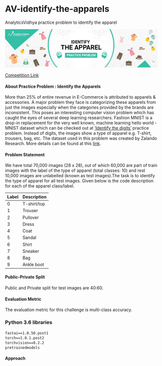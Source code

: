 # AV-identify-the-apparels
AnalyticsVidhya practice problem to identify the apparel 

![Competition banner](images/banner.jpg)

[Competition Link](https://datahack.analyticsvidhya.com/contest/practice-problem-identify-the-apparels/)

#### About Practice Problem : Identify the Apparels
More than 25% of entire revenue in E-Commerce is attributed to apparels & accessories. 
A major problem they face is categorizing these apparels from just the images especially when the categories provided by the brands are inconsistent. 
This poses an interesting computer vision problem which has caught the eyes of several deep learning researchers.
Fashion MNIST is a drop-in replacement for the very well known, machine learning hello world - MNIST dataset which can be checked 
out at [‘Identify the digits’](https://datahack.analyticsvidhya.com/contest/practice-problem-identify-the-digits/) 
practice problem. Instead of digits, the images show a type of apparel e.g. T-shirt, trousers, bag, etc. 
The dataset used in this problem was created by Zalando Research. More details can be found at this [link](https://github.com/zalandoresearch/fashion-mnist).

#### Problem Statement
We have total 70,000 images (28 x 28), out of which 60,000 are part of train images with the label of the type of apparel (total classes: 10) and rest 10,000 
images are unlabelled (known as test images).The task is to identify the type of apparel for all test images. Given below is the code description for each of the 
apparel class/label.

| Label	| Description |
| -- | -------------- |
| 0	| T-shirt/top |
| 1 | Trouser |
| 2	| Pullover |
| 3 | Dress |
| 4	| Coat |
| 5 | Sandal |
| 6	| Shirt |
| 7 | Sneaker |
| 8	| Bag |
| 9 | Ankle boot |

#### Public-Private Split
Public and Private split for test images are 40:60.

#### Evaluation Metric
The evaluation metric for this challenge is multi-class accuracy.

### Python 3.6 libraries
```
fastai==1.0.50.post1
torch==1.0.1.post2
torchvision==0.2.2
pretrainedmodels
```

#### Approach

